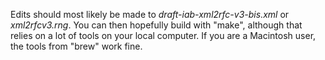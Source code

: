 Edits should most likely be made to *draft-iab-xml2rfc-v3-bis.xml* or *xml2rfcv3.rng*. You can then
hopefully build with "make", although that relies on a lot of tools on your local
computer. If you are a Macintosh user, the tools from "brew" work fine.
